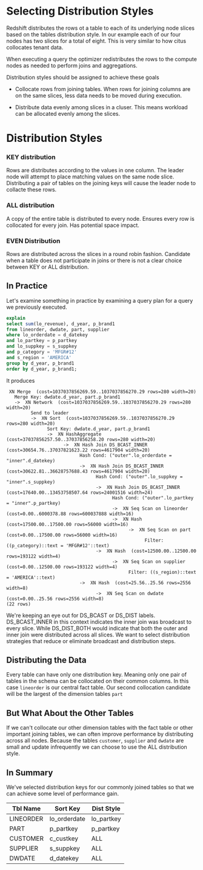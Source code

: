 # Selecting Distribution Styles

Redshift distributes the rows ot a table to each of its underlying node slices based on the tables distribution style. In our example each of our four nodes has two slices for a total of eight. This is very similar to how citus collocates tenant data.

When executing a query the optimizer redistributes the rows to the compute nodes as needed to perform joins and aggregations.

Distribution styles should be assigned to achieve these goals

* Collocate rows from joining tables. When rows for joining columns are on the same slices, less data needs to be moved during execution.

* Distribute data evenly among slices in a cluser. This means workload can be allocated evenly among the slices.

# Distribution Styles


### KEY distribution
Rows are distributes according to the values in one column. The leader node will attempt to place matching values on the same node slice. Distributing a pair of tables on the joining keys will cause the leader node to collacte these rows.

### ALL distribution
A copy of the entire table is distributed to every node. Ensures every row is collocated for every join. Has potential space impact.

### EVEN Distribution
Rows are distributed across the slices in a round robin fashion. Candidate when a table does not participate in joins or there is not a clear choice between KEY or ALL distribution.

## In Practice

Let's examine something in practice by examining a query plan for a query we previously executed.

```sql
explain
select sum(lo_revenue), d_year, p_brand1
from lineorder, dwdate, part, supplier
where lo_orderdate = d_datekey
and lo_partkey = p_partkey
and lo_suppkey = s_suppkey
and p_category = 'MFGR#12'
and s_region = 'AMERICA'
group by d_year, p_brand1
order by d_year, p_brand1;
```

It produces

```
 XN Merge  (cost=1037037856269.59..1037037856270.29 rows=280 width=20)
   Merge Key: dwdate.d_year, part.p_brand1
   ->  XN Network  (cost=1037037856269.59..1037037856270.29 rows=280 width=20)
         Send to leader
         ->  XN Sort  (cost=1037037856269.59..1037037856270.29 rows=280 width=20)
               Sort Key: dwdate.d_year, part.p_brand1
               ->  XN HashAggregate  (cost=37037856257.50..37037856258.20 rows=280 width=20)
                     ->  XN Hash Join DS_BCAST_INNER  (cost=30654.76..37037821623.22 rows=4617904 width=20)
                           Hash Cond: ("outer".lo_orderdate = "inner".d_datekey)
                           ->  XN Hash Join DS_BCAST_INNER  (cost=30622.81..36628757688.43 rows=4617904 width=20)
                                 Hash Cond: ("outer".lo_suppkey = "inner".s_suppkey)
                                 ->  XN Hash Join DS_BCAST_INNER  (cost=17640.00..13453758507.64 rows=24001516 width=24)
                                       Hash Cond: ("outer".lo_partkey = "inner".p_partkey)
                                       ->  XN Seq Scan on lineorder  (cost=0.00..6000378.88 rows=600037888 width=16)
                                       ->  XN Hash  (cost=17500.00..17500.00 rows=56000 width=16)
                                             ->  XN Seq Scan on part  (cost=0.00..17500.00 rows=56000 width=16)
                                                   Filter: ((p_category)::text = 'MFGR#12'::text)
                                 ->  XN Hash  (cost=12500.00..12500.00 rows=193122 width=4)
                                       ->  XN Seq Scan on supplier  (cost=0.00..12500.00 rows=193122 width=4)
                                             Filter: ((s_region)::text = 'AMERICA'::text)
                           ->  XN Hash  (cost=25.56..25.56 rows=2556 width=8)
                                 ->  XN Seq Scan on dwdate  (cost=0.00..25.56 rows=2556 width=8)
(22 rows)
```

We're keeping an eye out for DS_BCAST or DS_DIST labels. DS_BCAST_INNER in this context indicates the inner join was broadcast to every slice. While DS_DIST_BOTH would indicate that both the outer and inner join were distributed across all slices. We want to select distribution strategies that reduce or eliminate broadcast and distribution steps.

## Distributing the Data

Every table can have only one distribution key. Meaning only one pair of tables in the schema can be collocated on their common columns. In this case `lineorder` is our central fact table. Our second collocation candidate will be the largest of the dimension tables `part`

## But What About the Other Tables

If we can't collocate our other dimension tables with the fact table or other important joining tables, we can often improve performance by distributing across all nodes. Because the tables `customer`, `supplier` and `dwdate` are small and update infrequently we can choose to use the ALL distribution style.

## In Summary

We've selected distribution keys for our commonly joined tables so that we can achieve some level of performance gain.

| Tbl Name  | Sort Key     | Dist Style |
| --------- | ------------ | ---------- |
| LINEORDER	| lo_orderdate | lo_partkey |
| PART | p_partkey | p_partkey |
| CUSTOMER | c_custkey | ALL |
| SUPPLIER | s_suppkey | ALL |
| DWDATE | d_datekey | ALL |
